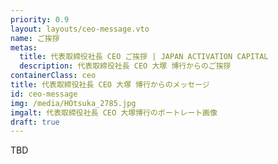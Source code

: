 ```yaml
---
priority: 0.9
layout: layouts/ceo-message.vto
name: ご挨拶
metas:
  title: 代表取締役社長 CEO ご挨拶 | JAPAN ACTIVATION CAPITAL
  description: 代表取締役社長 CEO 大塚 博行からのご挨拶
containerClass: ceo
title: 代表取締役社長 CEO 大塚 博行からのメッセージ
id: ceo-message
img: /media/HOtsuka_2785.jpg
imgalt: 代表取締役社長 CEO 大塚博行のポートレート画像
draft: true
---
```


TBD